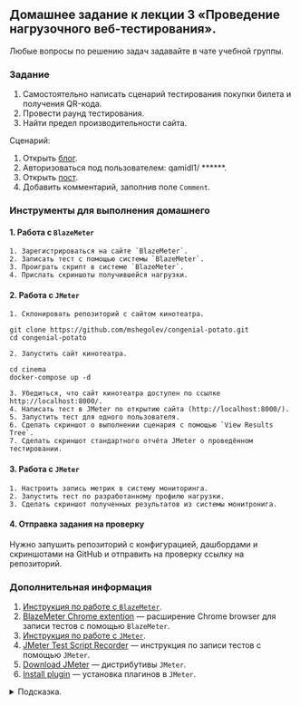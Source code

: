 ## Домашнее задание к лекции 3 «Проведение нагрузочного веб-тестирования».

Любые вопросы по решению задач задавайте в чате учебной группы.

### Задание

1. Самостоятельно написать сценарий тестирования покупки билета и получения QR-кода.
2. Провести раунд тестирования.
3. Найти предел производительности сайта.

Сценарий:
1. Открыть [блог](https://qamidhl.herokuapp.com/).
2. Авторизоваться под пользователем:
    qamidl1/ ******.
3. Открыть [пост](https://qamidhl.herokuapp.com/?p=1).
4. Добавить комментарий, заполнив поле `Comment`.

### Инструменты для выполнения домашнего

#### 1. Работа с `BlazeMeter`

    1. Зарегистрироваться на сайте `BlazeMeter`.
    2. Записать тест с помощью системы `BlazeMeter`.
    3. Проиграть скрипт в системе `BlazeMeter`.
    4. Прислать скриншоты получившейся нагрузки.
    
#### 2.  Работа с `JMeter`

    1. Склонировать репозиторий с сайтом кинотеатра.
    
    git clone https://github.com/mshegolev/congenial-potato.git
    cd congenial-potato

    2. Запустить сайт кинотеатра.
    
    cd cinema
    docker-compose up -d

    3. Убедиться, что сайт кинотеатра доступен по ссылке http://localhost:8000/.
    4. Написать тест в JMeter по открытию сайта (http://localhost:8000/).
    5. Запустить тест для одного пользователя.
    6. Сделать скриншот о выполнении сценария с помощью `View Results Tree`.
    7. Сделать скриншот стандартного отчёта JMeter о проведённом тестировании.
    
#### 3.  Работа с `JMeter`

    1. Настроить запись метрик в систему мониторинга.
    2. Запустить тест по разработанному профилю нагрузки.
    3. Сделать скриншот полученных результатов из системы монитронига.

#### 4.  Отправка задания на проверку

   Нужно запушить репозиторий с конфигурацией, дашбордами и скриншотами на GitHub и отправить на проверку ссылку на репозиторий.

### Дополнительная информация
1. [Инструкция по работе с `BlazeMeter`](https://www.blazemeter.com/).
2. [BlazeMeter Chrome extention](https://chrome.google.com/webstore/detail/blazemeter-the-continuous/mbopgmdnpcbohhpnfglgohlbhfongabi) — расширение Chrome browser для записи тестов c помощью `BlazeMeter`.
3. [Инструкция по работе с `JMeter`](https://jmeter.apache.org/).
4. [JMeter Test Script Recorder](https://jmeter.apache.org/usermanual/jmeter_proxy_step_by_step.html) — инструкция по записи тестов с помощью `JMeter`.
5. [Download JMeter](https://jmeter.apache.org/download_jmeter.cgi) — дистрибутивы `JMeter`.
6. [Install plugin](https://jmeter-plugins.org/wiki/PluginsManager/) — установка плагинов в `JMeter`.


<details>
  <summary>Подсказка.</summary>

  Используйте примеры из папки [./jmeter](./jmeter) для запуска теста.
  Если возникнут трудности при установке, используйте инструкцию install_influxdb_jmeter.docx в папке JMeter.
</details>

